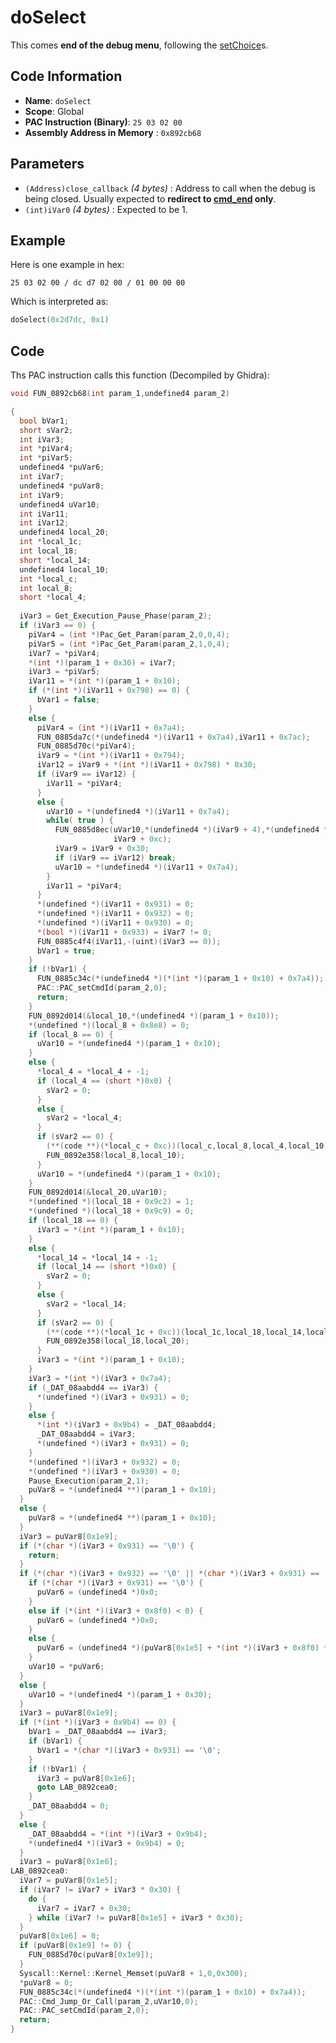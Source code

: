 # doSelect

This comes **end of the debug menu**, following the [setChoice](./setchoice.md)s.

## Code Information

- **Name**: `doSelect`
- **Scope**: Global
- **PAC Instruction (Binary)**: `25 03 02 00`
- **Assembly Address in Memory** : `0x892cb68`

## Parameters

- `(Address)close_callback` *(4 bytes)* : Address to call when the debug is being closed. Usually expected to **redirect to [cmd_end](./cmd_end.md) only**.
- `(int)iVar0` *(4 bytes)* : Expected to be 1.

## Example

Here is one example in hex:

```25 03 02 00 / dc d7 02 00 / 01 00 00 00```

Which is interpreted as:

```c
doSelect(0x2d7dc, 0x1)
```

## Code

Ths PAC instruction calls this function (Decompiled by Ghidra):

```c
void FUN_0892cb68(int param_1,undefined4 param_2)

{
  bool bVar1;
  short sVar2;
  int iVar3;
  int *piVar4;
  int *piVar5;
  undefined4 *puVar6;
  int iVar7;
  undefined4 *puVar8;
  int iVar9;
  undefined4 uVar10;
  int iVar11;
  int iVar12;
  undefined4 local_20;
  int *local_1c;
  int local_18;
  short *local_14;
  undefined4 local_10;
  int *local_c;
  int local_8;
  short *local_4;
  
  iVar3 = Get_Execution_Pause_Phase(param_2);
  if (iVar3 == 0) {
    piVar4 = (int *)Pac_Get_Param(param_2,0,0,4);
    piVar5 = (int *)Pac_Get_Param(param_2,1,0,4);
    iVar7 = *piVar4;
    *(int *)(param_1 + 0x30) = iVar7;
    iVar3 = *piVar5;
    iVar11 = *(int *)(param_1 + 0x10);
    if (*(int *)(iVar11 + 0x798) == 0) {
      bVar1 = false;
    }
    else {
      piVar4 = (int *)(iVar11 + 0x7a4);
      FUN_0885da7c(*(undefined4 *)(iVar11 + 0x7a4),iVar11 + 0x7ac);
      FUN_0885d70c(*piVar4);
      iVar9 = *(int *)(iVar11 + 0x794);
      iVar12 = iVar9 + *(int *)(iVar11 + 0x798) * 0x30;
      if (iVar9 == iVar12) {
        iVar11 = *piVar4;
      }
      else {
        uVar10 = *(undefined4 *)(iVar11 + 0x7a4);
        while( true ) {
          FUN_0885d8ec(uVar10,*(undefined4 *)(iVar9 + 4),*(undefined4 *)(iVar9 + 8),iVar9,
                       iVar9 + 0xc);
          iVar9 = iVar9 + 0x30;
          if (iVar9 == iVar12) break;
          uVar10 = *(undefined4 *)(iVar11 + 0x7a4);
        }
        iVar11 = *piVar4;
      }
      *(undefined *)(iVar11 + 0x931) = 0;
      *(undefined *)(iVar11 + 0x932) = 0;
      *(undefined *)(iVar11 + 0x930) = 0;
      *(bool *)(iVar11 + 0x933) = iVar7 != 0;
      FUN_0885c4f4(iVar11,-(uint)(iVar3 == 0));
      bVar1 = true;
    }
    if (!bVar1) {
      FUN_0885c34c(*(undefined4 *)(*(int *)(param_1 + 0x10) + 0x7a4));
      PAC::PAC_setCmdId(param_2,0);
      return;
    }
    FUN_0892d014(&local_10,*(undefined4 *)(param_1 + 0x10));
    *(undefined *)(local_8 + 0x8e8) = 0;
    if (local_8 == 0) {
      uVar10 = *(undefined4 *)(param_1 + 0x10);
    }
    else {
      *local_4 = *local_4 + -1;
      if (local_4 == (short *)0x0) {
        sVar2 = 0;
      }
      else {
        sVar2 = *local_4;
      }
      if (sVar2 == 0) {
        (**(code **)(*local_c + 0xc))(local_c,local_8,local_4,local_10);
        FUN_0892e358(local_8,local_10);
      }
      uVar10 = *(undefined4 *)(param_1 + 0x10);
    }
    FUN_0892d014(&local_20,uVar10);
    *(undefined *)(local_18 + 0x9c2) = 1;
    *(undefined *)(local_18 + 0x9c9) = 0;
    if (local_18 == 0) {
      iVar3 = *(int *)(param_1 + 0x10);
    }
    else {
      *local_14 = *local_14 + -1;
      if (local_14 == (short *)0x0) {
        sVar2 = 0;
      }
      else {
        sVar2 = *local_14;
      }
      if (sVar2 == 0) {
        (**(code **)(*local_1c + 0xc))(local_1c,local_18,local_14,local_20);
        FUN_0892e358(local_18,local_20);
      }
      iVar3 = *(int *)(param_1 + 0x10);
    }
    iVar3 = *(int *)(iVar3 + 0x7a4);
    if (_DAT_08aabdd4 == iVar3) {
      *(undefined *)(iVar3 + 0x931) = 0;
    }
    else {
      *(int *)(iVar3 + 0x9b4) = _DAT_08aabdd4;
      _DAT_08aabdd4 = iVar3;
      *(undefined *)(iVar3 + 0x931) = 0;
    }
    *(undefined *)(iVar3 + 0x932) = 0;
    *(undefined *)(iVar3 + 0x930) = 0;
    Pause_Execution(param_2,1);
    puVar8 = *(undefined4 **)(param_1 + 0x10);
  }
  else {
    puVar8 = *(undefined4 **)(param_1 + 0x10);
  }
  iVar3 = puVar8[0x1e9];
  if (*(char *)(iVar3 + 0x931) == '\0') {
    return;
  }
  if (*(char *)(iVar3 + 0x932) == '\0' || *(char *)(iVar3 + 0x931) == '\0') {
    if (*(char *)(iVar3 + 0x931) == '\0') {
      puVar6 = (undefined4 *)0x0;
    }
    else if (*(int *)(iVar3 + 0x8f0) < 0) {
      puVar6 = (undefined4 *)0x0;
    }
    else {
      puVar6 = (undefined4 *)(puVar8[0x1e5] + *(int *)(iVar3 + 0x8f0) * 0x30);
    }
    uVar10 = *puVar6;
  }
  else {
    uVar10 = *(undefined4 *)(param_1 + 0x30);
  }
  iVar3 = puVar8[0x1e9];
  if (*(int *)(iVar3 + 0x9b4) == 0) {
    bVar1 = _DAT_08aabdd4 == iVar3;
    if (bVar1) {
      bVar1 = *(char *)(iVar3 + 0x931) == '\0';
    }
    if (!bVar1) {
      iVar3 = puVar8[0x1e6];
      goto LAB_0892cea0;
    }
    _DAT_08aabdd4 = 0;
  }
  else {
    _DAT_08aabdd4 = *(int *)(iVar3 + 0x9b4);
    *(undefined4 *)(iVar3 + 0x9b4) = 0;
  }
  iVar3 = puVar8[0x1e6];
LAB_0892cea0:
  iVar7 = puVar8[0x1e5];
  if (iVar7 != iVar7 + iVar3 * 0x30) {
    do {
      iVar7 = iVar7 + 0x30;
    } while (iVar7 != puVar8[0x1e5] + iVar3 * 0x30);
  }
  puVar8[0x1e6] = 0;
  if (puVar8[0x1e9] != 0) {
    FUN_0885d70c(puVar8[0x1e9]);
  }
  Syscall::Kernel::Kernel_Memset(puVar8 + 1,0,0x300);
  *puVar8 = 0;
  FUN_0885c34c(*(undefined4 *)(*(int *)(param_1 + 0x10) + 0x7a4));
  PAC::Cmd_Jump_Or_Call(param_2,uVar10,0);
  PAC::PAC_setCmdId(param_2,0);
  return;
}
```

